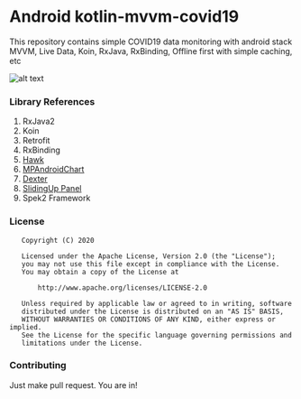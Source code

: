 # Android kotlin-mvvm-covid19
This repository contains simple COVID19 data monitoring with android stack MVVM, Live Data, Koin, RxJava, RxBinding, Offline first with simple caching, etc

![alt text](https://cdn.dribbble.com/users/1114210/screenshots/10641183/media/6211ec34b59accaf915f588c05910c60.png)

### Library References
1. RxJava2 
2. Koin 
3. Retrofit
4. RxBinding
5. [Hawk](https://github.com/orhanobut/hawk)
6. [MPAndroidChart](https://github.com/PhilJay/MPAndroidChart)
7. [Dexter](https://github.com/Karumi/Dexter)
8. [SlidingUp Panel](https://github.com/umano/AndroidSlidingUpPanel)
9. Spek2 Framework

### License
```
   Copyright (C) 2020

   Licensed under the Apache License, Version 2.0 (the "License");
   you may not use this file except in compliance with the License.
   You may obtain a copy of the License at

       http://www.apache.org/licenses/LICENSE-2.0

   Unless required by applicable law or agreed to in writing, software
   distributed under the License is distributed on an "AS IS" BASIS,
   WITHOUT WARRANTIES OR CONDITIONS OF ANY KIND, either express or implied.
   See the License for the specific language governing permissions and
   limitations under the License.
```

### Contributing
Just make pull request. You are in!
